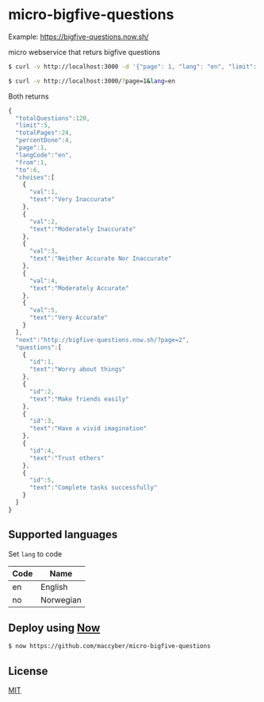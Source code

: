 # micro-bigfive-questions

Example: https://bigfive-questions.now.sh/

micro webservice that returs bigfive questions

```sh
$ curl -v http://localhost:3000 -d '{"page": 1, "lang": "en", "limit": 5}'
```

```sh
$ curl -v http://localhost:3000/?page=1&lang=en
```

Both returns

```JavaScript
{  
  "totalQuestions":120,
  "limit":5,
  "totalPages":24,
  "percentDone":4,
  "page":1,
  "langCode":"en",
  "from":1,
  "to":6,
  "choises":[  
    {  
      "val":1,
      "text":"Very Inaccurate"
    },
    {  
      "val":2,
      "text":"Moderately Inaccurate"
    },
    {  
      "val":3,
      "text":"Neither Accurate Nor Inaccurate"
    },
    {  
      "val":4,
      "text":"Moderately Accurate"
    },
    {  
      "val":5,
      "text":"Very Accurate"
    }
  ],
  "next":"http://bigfive-questions.now.sh/?page=2",
  "questions":[  
    {  
      "id":1,
      "text":"Worry about things"
    },
    {  
      "id":2,
      "text":"Make friends easily"
    },
    {  
      "id":3,
      "text":"Have a vivid imagination"
    },
    {  
      "id":4,
      "text":"Trust others"
    },
    {  
      "id":5,
      "text":"Complete tasks successfully"
    }
  ]
}
```

## Supported languages

Set ```lang``` to code

| Code | Name |
| ---- | ---- |
| en   | English |
| no   | Norwegian |


## Deploy using [Now](https://zeit.co/now)

```sh
$ now https://github.com/maccyber/micro-bigfive-questions
```

## License
[MIT](LICENSE)
